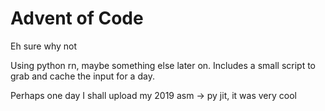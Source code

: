 # Advent of Code

Eh sure why not

Using python rn, maybe something else later on. Includes a small script to grab and cache the input for a day.

Perhaps one day I shall upload my 2019 asm -> py jit, it was very cool

